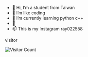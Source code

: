 - 👋 Hi, I’m  a student from Taiwan
- 👀 I’m like coding
- 🌱 I’m currently learning python c++
- 💞️
- 📫 This is my Instagram  ray022558

<!---
ray970225/ray970225 is a ✨ special ✨ repository because its `README.md` (this file) appears on your GitHub profile.
You can click the Preview link to take a look at your changes.
--->


 visitor
 
![Visitor Count](https://count.getloli.com/get/@你的使用者名稱?theme=rule34)

